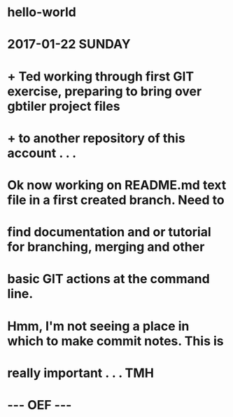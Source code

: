 # hello-world
# 2017-01-22 SUNDAY
#  +  Ted working through first GIT exercise, preparing to bring over gbtiler project files
#  +  to another repository of this account . . .

# Ok now working on README.md text file in a first created branch.  Need to
# find documentation and or tutorial for branching, merging and other
# basic GIT actions at the command line.
#
# Hmm, I'm not seeing a place in which to make commit notes.  This is
# really important . . . TMH


# --- OEF ---
